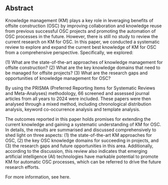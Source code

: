 ## Abstract

Knowledge management (KM) plays a key role in leveraging benefits of offsite construction (OSC) by improving collaboration and knowledge reuse from previous successful OSC projects and promoting the automation of OSC processes in the future. However, there is still no study to review the current research on KM for OSC. In this paper, we conducted a systematic review to explore and expand the current best knowledge of KM for OSC from a comprehensive perspective. Specifically, we explored:

(1) What are the state-of-the-art approaches of knowledge management for offsite construction?
(2) What are the key knowledge domains that need to be managed for offsite projects?
(3) What are the research gaps and opportunities of knowledge management for OSC?

By using the PRISMA (Preferred Reporting Items for Systematic Reviews and Meta-Analyses) methodology, 66 screened and assessed journal articles from all years to 2024 were included. These papers were then analysed through a mixed method, including chronological distribution analysis, keyword co-occurrence analysis and template analysis.

The outcomes reported in this paper holds promises for extending the current knowledge and gaining a systematic understanding of KM for OSC. In details, the results are summarised and discussed comprehensively to shed light on three aspects: (1) the state-of-the-art KM approaches for OSC, (2) the key OSC knowledge domains for succeeding in projects, and (3) the research gaps and future opportunities in this area. Additionally, according to the discussion, this review also indicates that emerging artificial intelligence (AI) technologies have markable potential to promote KM for automatic OSC processes, which can be referred to drive the future research efforts.

For more information, see here.